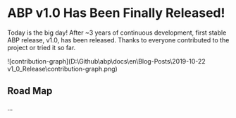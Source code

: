 # ABP v1.0 Has Been Finally Released!

Today is the big day! After ~3 years of continuous development, first stable ABP release, v1.0, has been released. Thanks to everyone contributed to the project or tried it so far.

![contribution-graph](D:\Github\abp\docs\en\Blog-Posts\2019-10-22 v1_0_Release\contribution-graph.png)

## Road Map

...
